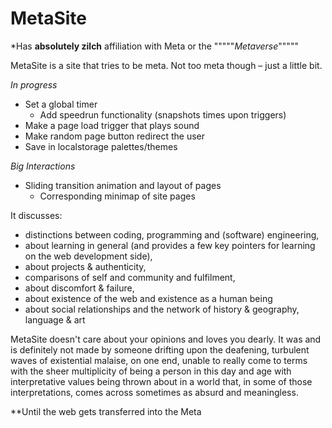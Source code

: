 # MetaSite

\*Has **absolutely zilch** affiliation with Meta or the """""_Metaverse_"""""

MetaSite is a site that tries to be meta. Not too meta though – just a little bit.

_In progress_

- Set a global timer
  - Add speedrun functionality (snapshots times upon triggers)
- Make a page load trigger that plays sound
- Make random page button redirect the user
- Save in localstorage palettes/themes

_Big Interactions_

- Sliding transition animation and layout of pages
  - Corresponding minimap of site pages

It discusses:

- distinctions between coding, programming and (software) engineering,
- about learning in general (and provides a few key pointers for learning on the web development side),
- about projects & authenticity,
- comparisons of self and community and fulfilment,
- about discomfort & failure,
- about existence of the web and existence as a human being
- about social relationships and the network of history & geography, language & art

MetaSite doesn't care about your opinions and loves you dearly. It was and is definitely not made by someone drifting upon the deafening, turbulent waves of existential malaise, on one end, unable to really come to terms with the sheer multiplicity of being a person in this day and age with interpretative values being thrown about in a world that, in some of those interpretations, comes across sometimes as absurd and meaningless.

\*\*Until the web gets transferred into the Meta
